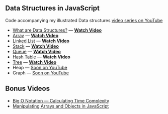 ## Data Structures in JavaScript

Code accompanying my illustrated Data structures [video series on YouTube](https://www.youtube.com/watch?v=9rhT3P1MDHk&list=PLkZYeFmDuaN2-KUIv-mvbjfKszIGJ4FaY)

* [What are Data Structures?](https://www.youtube.com/watch?v=9rhT3P1MDHk) — [**Watch Video**](https://www.youtube.com/watch?v=9rhT3P1MDHk)
* [Array](./array.js) — [**Watch Video**](https://www.youtube.com/watch?v=QJNwK2uJyGs)
* [Linked List](./linked-list.js) — [**Watch Video**](https://www.youtube.com/watch?v=odW9FU8jPRQ)
* [Stack](./stack.js) — [**Watch Video**](https://www.youtube.com/watch?v=I5lq6sCuABE)
* [Queue](./queue.js) — [**Watch Video**](https://www.youtube.com/watch?v=mDCi1lXd9hc)
* [Hash Table](./hashtable.js) — [**Watch Video**](https://www.youtube.com/watch?v=jalSiaIi8j4)
* [Tree](./tree.js) — [**Watch Video**](https://www.youtube.com/watch?v=S2W3SXGPVyU)
* Heap — [Soon on YouTube](https://www.youtube.com/theroadmap?sub_confirmation=1)
* Graph — [Soon on YouTube](https://www.youtube.com/theroadmap?sub_confirmation=1)

## Bonus Videos

* [Big O Notation — Calculating Time Complexity](https://www.youtube.com/watch?v=Z0bH0cMY0E8)
* [Manipulating Arrays and Objects in JavaScript](https://www.youtube.com/watch?v=n3NKGsM3iEw)
